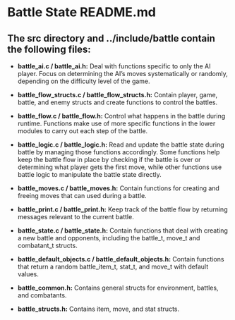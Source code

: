 # Battle State README.md

## The src directory and ../include/battle contain the following files:

- **battle_ai.c / battle_ai.h:** Deal with functions specific to only the AI player. Focus on determining the AI’s moves systematically or randomly, depending on the difficulty level of the game.

- **battle_flow_structs.c / battle_flow_structs.h:** Contain player, game, battle, and enemy structs and create functions to control the battles. 

- **battle_flow.c / battle_flow.h:** Control what happens in the battle during runtime. Functions make use of more specific functions in the lower modules to carry out each step of the battle.

- **battle_logic.c / battle_logic.h:** Read and update the battle state during battle by managing those functions accordingly. Some functions help keep the battle flow in place by checking if the battle is over or determining what player gets the first move, while other functions use battle logic to manipulate the battle state directly.

- **battle_moves.c / battle_moves.h:** Contain functions for creating and freeing moves that can used during a battle.

- **battle_print.c / battle_print.h:** Keep track of the battle flow by returning messages relevant to the current battle.

- **battle_state.c / battle_state.h:** Contain functions that deal with creating a new battle and opponents, including the battle_t, move_t and combatant_t structs.

- **battle_default_objects.c / battle_default_objects.h:** Contain functions that return a random battle_item_t, stat_t, and move_t with default values. 

- **battle_common.h:** Contains general structs for environment, battles, and combatants.

- **battle_structs.h:** Contains item, move, and stat structs.
